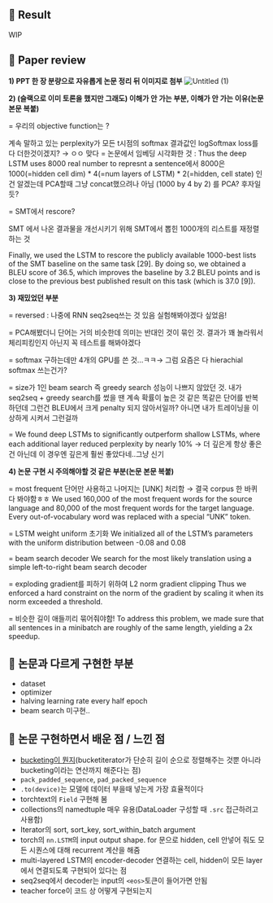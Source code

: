 ## 🤗 Result
WIP

## 🤔 Paper review
**1) PPT 한 장 분량으로 자유롭게 논문 정리 뒤 이미지로 첨부**
![Untitled (1)](https://user-images.githubusercontent.com/46675408/108203501-f15d6f00-7165-11eb-9c68-8da61962b002.png)

**2) (슬랙으로 이미 토론을 했지만 그래도) 이해가 안 가는 부분, 이해가 안 가는 이유(논문 본문 복붙)**

= 우리의 objective function는 ? 

계속 말하고 있는 perplexity가 모든 t시점의 softmax 결과값인 logSoftmax loss를 다 더한것이겠지? → ㅇㅇ 맞다
= 논문에서 임베딩 시각화한 것 : Thus the deep LSTM uses 8000 real number to represnt a sentence에서 8000은 1000(=hidden cell dim) * 4(=num layers of LSTM)  * 2(=hidden, cell state) 인건 알겠는데 PCA할때 그냥 concat했으려나 아님 (1000 by 4 by 2) 를 PCA? 후자일듯?

= SMT에서 rescore?

SMT 에서 나온 결과물을 개선시키기 위해 SMT에서 뽑힌 1000개의 리스트를 재정렬하는 것

Finally, we used the LSTM to rescore the publicly available 1000-best lists of the SMT baseline on
the same task [29]. By doing so, we obtained a BLEU score of 36.5, which improves the baseline by
3.2 BLEU points and is close to the previous best published result on this task (which is 37.0 [9]).

**3) 재밌었던 부분**

= reversed : 나중에 RNN seq2seq쓰는 것 있음 실험해봐야겠다 싶었음! 

= PCA해봤더니 단어는 거의 비슷한데 의미는 반대인 것이 묶인 것. 결과가 꽤 놀라워서 체리피킹인지 아닌지 꼭 테스트를 해봐야겠다

= softmax 구하는데만 4개의 GPU를 쓴 것...ㅋㅋ→ 그럼 요즘은 다 hierachial softmax 쓰는건가?

= size가 1인 beam search 즉 greedy search 성능이 나쁘지 않았던 것. 내가 seq2seq + greedy search를 썼을 땐 계속 확률이 높은 것 같은 똑같은 단어를 반복하던데 그런건 BLEU에서 크게 penalty 되지 않아서일까? 아니면 내가 트레이닝을 이상하게 시켜서 그런걸까 

= We found deep LSTMs to significantly outperform shallow LSTMs, where each additional layer reduced perplexity by nearly 10% → 더 깊은게 항상 좋은건 아닌데 이 경우엔 깊은게 훨씬 좋았다네..그냥 신기

**4) 논문 구현 시 주의해야할 것 같은 부분(논문 본문 복붙)**

= most frequent 단어만 사용하고 나머지는 [UNK] 처리함 → 결국 corpus 한 바퀴 다 봐야함ㅎㅎ
We used 160,000 of the most frequent words for the source language
and 80,000 of the most frequent words for the target language. Every out-of-vocabulary word was
replaced with a special “UNK” token.

= LSTM weight uniform 초기화
We initialized all of the LSTM’s parameters with the uniform distribution between -0.08
and 0.08

= beam search decoder 
We search for the most likely translation using a simple left-to-right beam search decoder

= exploding gradient를 피하기 위하여 L2 norm gradient clipping
Thus we enforced a hard constraint on the norm of the gradient by scaling it when its norm exceeded a threshold.

= 비슷한 길이 애들끼리 묶어줘야함! 
To address this problem, we made sure
that all sentences in a minibatch are roughly of the same length, yielding a 2x speedup.

## 🤫 논문과 다르게 구현한 부분
- dataset 
- optimizer
- halving learning rate every half epoch
- beam search 미구현..

## 🤭 논문 구현하면서 배운 점 / 느낀 점
- [bucketing이 뭔지](https://stackoverflow.com/questions/49367871/concept-of-bucketing-in-seq2seq-model)(bucketiterator가 단순히 길이 순으로 정렬해주는 것뿐 아니라 bucketing이라는 연산까지 해준다는 점)
- `pack_padded_sequence`, `pad_packed_sequence`
- `.to(device)`는 모델에 데이터 부을때 넣는게 가장 효율적이다
- torchtext의 `Field` 구현해 봄
- collections의 namedtuple 매우 유용(DataLoader 구성할 때 `.src` 접근하려고 사용함) 
- Iterator의 sort, sort_key, sort_within_batch argument
- torch의 `nn.LSTM`의 input output shape. for 문으로 hidden, cell 안넣어 줘도 모든 시퀀스에 대해 recurrent 계산을 해줌
- multi-layered LSTM의 encoder-decoder 연결하는 cell, hidden이 모든 layer에서 연결되도록 구현되어 있다는 점
- seq2seq에서 decoder는 input의 `<eos>`토큰이 들어가면 안됨 
- teacher force이 코드 상 어떻게 구현되는지
